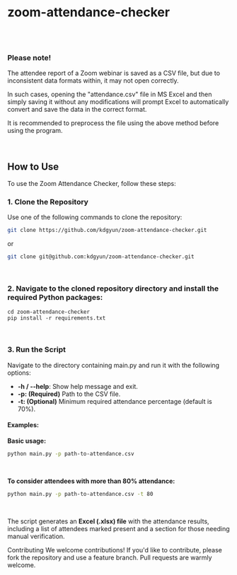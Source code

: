 # zoom-attendance-checker

<br>
<br>

### Please note!

The attendee report of a Zoom webinar is saved as a CSV file, but due to inconsistent data formats within, it may not open correctly. 

In such cases, opening the "attendance.csv" file in MS Excel and then simply saving it without any modifications will prompt Excel to automatically convert and save the data in the correct format.

It is recommended to preprocess the file using the above method before using the program.


<br>



## How to Use
To use the Zoom Attendance Checker, follow these steps:

### 1. Clone the Repository

Use one of the following commands to clone the repository:

```sh
git clone https://github.com/kdgyun/zoom-attendance-checker.git
```
or

```sh
git clone git@github.com:kdgyun/zoom-attendance-checker.git
```

<br>

### 2. Navigate to the cloned repository directory and install the required Python packages:

```sg
cd zoom-attendance-checker
pip install -r requirements.txt
```

<br>

### 3. Run the Script

Navigate to the directory containing main.py and run it with the following options:

- **-h / --help**: Show help message and exit.
- **-p: (Required)** Path to the CSV file.
- **-t: (Optional)** Minimum required attendance percentage (default is 70%).


#### Examples:
**Basic usage:**
```sh
python main.py -p path-to-attendance.csv
```
</br>

**To consider attendees with more than 80% attendance:**
```sh
python main.py -p path-to-attendance.csv -t 80
```

<br>

The script generates an **Excel (.xlsx) file** with the attendance results, including a list of attendees marked present and a section for those needing manual verification.

Contributing
We welcome contributions! If you'd like to contribute, please fork the repository and use a feature branch. Pull requests are warmly welcome.
